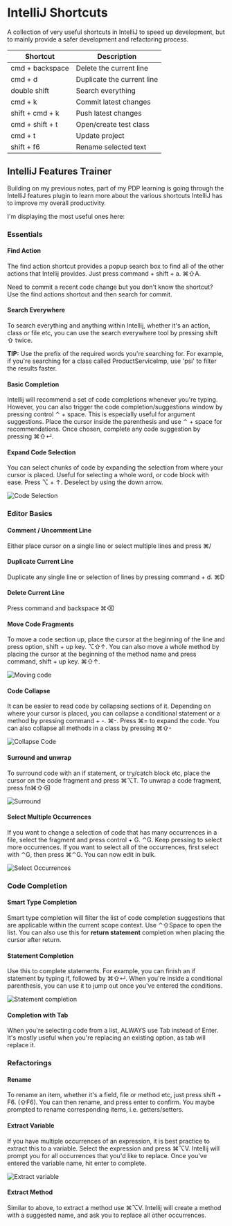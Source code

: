 # IntelliJ Shortcuts

A collection of very useful shortcuts in IntelliJ to speed up development, but to mainly provide a safer development
and refactoring process.

| Shortcut | Description |
| ------- | ----------- |
| cmd + backspace | Delete the current line |
| cmd + d | Duplicate the current line |
| double shift | Search everything |
| cmd + k | Commit latest changes |
| shift + cmd + k | Push latest changes |
| cmd + shift + t | Open/create test class |
| cmd + t | Update project |
| shift + f6 | Rename selected text |

## IntelliJ Features Trainer
Building on my previous notes, part of my PDP learning is going through the IntelliJ features plugin to learn more about
the various shortcuts IntelliJ has to improve my overall productivity.

I'm displaying the most useful ones here:

### Essentials

#### Find Action
The find action shortcut provides a popup search box to find all of the other actions that Intellij provides. 
Just press command + shift + a. ⌘⇧A.

Need to commit a recent code change but you don't know the shortcut? Use the find actions shortcut and 
then search for commit.

#### Search Everywhere
To search everything and anything within Intellij, whether it's an action, class or file etc, you can use the search everywhere 
tool by pressing shift ⇧ twice.

**TIP:** Use the prefix of the required words you're searching for. For example, if you're searching for a class called ProductServiceImp, 
use 'psi' to filter the results faster.

#### Basic Completion
Intellij will recommend a set of code completions whenever you're typing. However, you can also trigger the code completion/suggestions 
window by pressing control ⌃ + space. This is especially useful for argument suggestions. Place the cursor inside the parenthesis and use ⌃ + space for recommendations. 
Once chosen, complete any code suggestion by pressing ⌘⇧↵.

#### Expand Code Selection
You can select chunks of code by expanding the selection from where your cursor is placed. Useful for selecting a 
whole word, or code block with ease. Press ⌥ + ↑. Deselect by using the down arrow.

![Code Selection](https://raw.githubusercontent.com/BradNichol/Brain/8c05de9dd1642b2cdf3e12e5edb92e1ffe74ce93/media/img/codeselection.gif)

### Editor Basics

#### Comment / Uncomment Line
Either place cursor on a single line or select multiple lines and press ⌘/

#### Duplicate Current Line
Duplicate any single line or selection of lines by pressing command + d. ⌘D

#### Delete Current Line
Press command and backspace ⌘⌫

#### Move Code Fragments
To move a code section up, place the cursor at the beginning of the line and press option, shift + up key. ⌥⇧↑.
You can also move a whole method by placing the cursor at the beginning of the method name and press command, shift + up key. ⌘⇧↑.

![Moving code](https://raw.githubusercontent.com/BradNichol/Brain/f1a35ba98fb3103cbd5523a1d584336e070f1a01/media/img/movecode.gif)

#### Code Collapse
It can be easier to read code by collapsing sections of it. Depending on where your cursor is placed, you can collapse a conditional statement or
a method by pressing command + -. ⌘-. Press ⌘= to expand the code.
You can also collapse all methods in a class by pressing ⌘⇧-

![Collapse Code](https://raw.githubusercontent.com/BradNichol/Brain/189c49015c36f8db8a5ffb5342c6dd054d1160bd/media/img/collapsecode.gif)

#### Surround and unwrap
To surround code with an if statement, or try/catch block etc, place the cursor on the code fragment and press ⌘⌥T.
To unwrap a code fragment, press fn⌘⇧⌫

![Surround](https://raw.githubusercontent.com/BradNichol/Brain/485a625aeb954e474c107dbcdef28b5a912a6b46/media/img/surroundunwrap.gif)

#### Select Multiple Occurrences
If you want to change a selection of code that has many occurrences in a file, select the fragment and press control + G. ⌃G.
Keep pressing to select more occurrences. If you want to select all of the occurrences, first select with ⌃G, then press ⌘⌃G.
You can now edit in bulk.

![Select Occurrences](https://raw.githubusercontent.com/BradNichol/Brain/0434ccc5b014f88bb1d2c00e31cc0e397df40f1a/media/img/selectoccurrences.gif)


### Code Completion

#### Smart Type Completion
Smart type  completion will filter the list of code completion suggestions that are applicable within the current scope context.
Use ⌃⇧Space to open the list.
You can also use this for **return statement** completion when placing the cursor after return. 

#### Statement Completion
Use this to complete statements. For example, you can finish an if statement by typing if, followed by ⌘⇧↵.
When you're inside a conditional parenthesis, you can use it to jump out once you've entered the conditions.

![Statement completion](https://raw.githubusercontent.com/BradNichol/Brain/91a374bc6ee1e1b9a36dbd7174516d23c7b1d151/media/img/statementcompletion.gif)

#### Completion with Tab
When you're selecting code from a list, ALWAYS use Tab instead of Enter. It's mostly useful when you're replacing an existing
option, as tab will replace it.

### Refactorings

#### Rename
To rename an item, whether it's a field, file or method etc, just press shift + F6. (⇧F6). You can then rename, and 
press enter to confirm. You maybe prompted to rename corresponding items, i.e. getters/setters.

#### Extract Variable
If you have multiple occurrences of an expression, it is best practice to extract this to a variable.
Select the expression and press ⌘⌥V. Intellij will prompt you for all occurrences that you'd like to replace.
Once you've entered the variable name, hit enter to complete.

![Extract variable](https://raw.githubusercontent.com/BradNichol/Brain/a6a6ac1cbfe116a89627a00674c3926422a8be9c/media/img/extractvariable.gif)

#### Extract Method
Similar to above, to extract a method use ⌘⌥V. Intellij will create a method with a suggested name, and ask you 
to replace all other occurrences.
